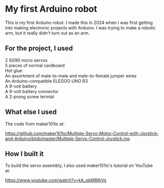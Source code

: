 # My first Arduino robot

This is my first Arduino robot. I made this in 2024 when I was first getting into making electronic projects with Arduino. I was trying to make a robotic arm, but it really didn't turn out as an arm.

## For the project, I used

2 SG90 micro servos\
5 pieces of normal cardboard\
Hot glue\
An assortment of male-to-male and male-to-female jumper wires\
An Arduino-compatible ELEGOO UNO R3\
A 9-volt battery\
A 9-volt battery connector\
A 2-prong screw termial

## What else I used

The code from maker101io at:

https://github.com/maker101io/Multiple-Servo-Motor-Control-with-Joystick-and-Arduino/blob/master/Multiple-Servo-Control-Joystick.ino

## How I built it

To build the servo assembly, I also used maker101io's tutorial on YouTube at:

https://www.youtube.com/watch?v=kA_pbMR6jVs
